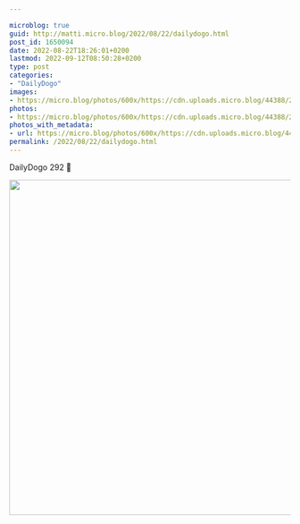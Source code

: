 ```yaml
---

microblog: true
guid: http://matti.micro.blog/2022/08/22/dailydogo.html
post_id: 1650094
date: 2022-08-22T18:26:01+0200
lastmod: 2022-09-12T08:50:28+0200
type: post
categories:
- "DailyDogo"
images:
- https://micro.blog/photos/600x/https://cdn.uploads.micro.blog/44388/2022/ec823736be.jpg
photos:
- https://micro.blog/photos/600x/https://cdn.uploads.micro.blog/44388/2022/ec823736be.jpg
photos_with_metadata:
- url: https://micro.blog/photos/600x/https://cdn.uploads.micro.blog/44388/2022/ec823736be.jpg
permalink: /2022/08/22/dailydogo.html
---
```

DailyDogo 292 🐶

<img src="/media/uploads/2022/ec823736be.jpg" width="600" height="600" alt="" />
